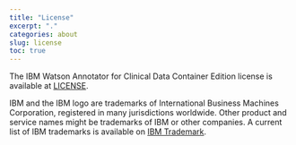 ```yaml
---
title: "License"
excerpt: "."
categories: about
slug: license
toc: true
---
```


The IBM Watson Annotator for Clinical Data Container Edition license is available at [LICENSE](https://www14.software.ibm.com/cgi-bin/weblap/lap.pl?li_formnum=L-BDAO-BYHPMD).

IBM and the IBM logo are trademarks of International Business Machines Corporation, registered in many jurisdictions worldwide.
Other product and service names might be trademarks of IBM or other companies.
A current list of IBM trademarks is available on [IBM Trademark](https://www.ibm.com/thought-leadership/trademark/).
